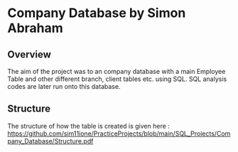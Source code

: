 # Company Database by Simon Abraham

## Overview 
The aim of the project was to an company database with a main Employee Table and other different branch, client tables etc. using SQL. SQL analysis codes are later run onto this database.

## Structure
The structure of how the table is created is given here : https://github.com/sim11ione/PracticeProjects/blob/main/SQL_Projects/Company_Database/Structure.pdf

